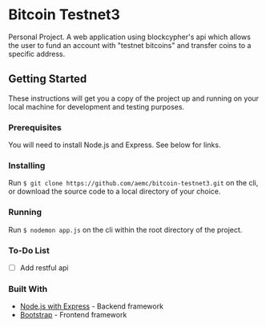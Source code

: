 # Bitcoin Testnet3
Personal Project. A web application using blockcypher's api which allows the user to fund an account with "testnet bitcoins" and transfer coins to a specific address.

## Getting Started
These instructions will get you a copy of the project up and running on your local machine for development and testing purposes.

### Prerequisites
You will need to install Node.js and Express. See below for links.

### Installing
Run ```$ git clone https://github.com/aemc/bitcoin-testnet3.git``` on the cli, or download the source code to a local directory of your choice.

### Running
Run ```$ nodemon app.js``` on the cli within the root directory of the project.

### To-Do List
- [ ] Add restful api

### Built With
* [Node.js with Express](https://expressjs.com/) - Backend framework
* [Bootstrap](https://getbootstrap.com/) - Frontend framework
